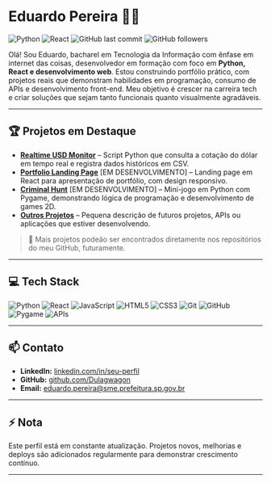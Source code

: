 # Eduardo Pereira 👨‍💻

![Python](https://img.shields.io/badge/Python-3.13-blue)
![React](https://img.shields.io/badge/React-18.2.0-blueviolet)
![GitHub last commit](https://img.shields.io/github/last-commit/Dulagwagon/realtime-usd-monitor)
![GitHub followers](https://img.shields.io/github/followers/Dulagwagon?label=Follow&style=social)

Olá! Sou Eduardo, bacharel em Tecnologia da Informação com ênfase em internet das coisas, desenvolvedor em formação com foco em **Python, React e desenvolvimento web**. Estou construindo portfólio prático, com projetos reais que demonstram habilidades em programação, consumo de APIs e desenvolvimento front-end. Meu objetivo é crescer na carreira tech e criar soluções que sejam tanto funcionais quanto visualmente agradáveis.

---

## 🏆 Projetos em Destaque

- [**Realtime USD Monitor**](https://github.com/Dulagwagon/realtime-usd-monitor) – Script Python que consulta a cotação do dólar em tempo real e registra dados históricos em CSV.
- [**Portfolio Landing Page**](https://github.com/Dulagwagon/portfolio-landing-page) [EM DESENVOLVIMENTO] – Landing page em React para apresentação de portfólio, com design responsivo.
- [**Criminal Hunt**](https://github.com/Dulagwagon/criminal-hunt) [EM DESENVOLVIMENTO] – Mini-jogo em Python com Pygame, demonstrando lógica de programação e desenvolvimento de games 2D.
- [**Outros Projetos**](https://github.com/Dulagwagon/) – Pequena descrição de futuros projetos, APIs ou aplicações que estiver desenvolvendo.

> 📌 Mais projetos podeão ser encontrados diretamente nos repositórios do meu GitHub, futuramente.

---

## 💻 Tech Stack

![Python](https://img.shields.io/badge/Python-3.13-blue)
![React](https://img.shields.io/badge/React-18.2.0-blueviolet)
![JavaScript](https://img.shields.io/badge/JavaScript-ES6-yellow)
![HTML5](https://img.shields.io/badge/HTML5-orange)
![CSS3](https://img.shields.io/badge/CSS3-blue)
![Git](https://img.shields.io/badge/Git-F05032?logo=git&logoColor=white)
![GitHub](https://img.shields.io/badge/GitHub-181717?logo=github&logoColor=white)
![Pygame](https://img.shields.io/badge/Pygame-2.2.0-lightblue)
![APIs](https://img.shields.io/badge/APIs-REST-brightgreen)

---

## 📫 Contato

- **LinkedIn:** [linkedin.com/in/seu-perfil](https://linkedin.com/in/edupereira84)  
- **GitHub:** [github.com/Dulagwagon](https://github.com/Dulagwagon)  
- **Email:** eduardo.pereira@sme.prefeitura.sp.gov.br

---

## ⚡ Nota

Este perfil está em constante atualização. Projetos novos, melhorias e deploys são adicionados regularmente para demonstrar crescimento contínuo.  

---
